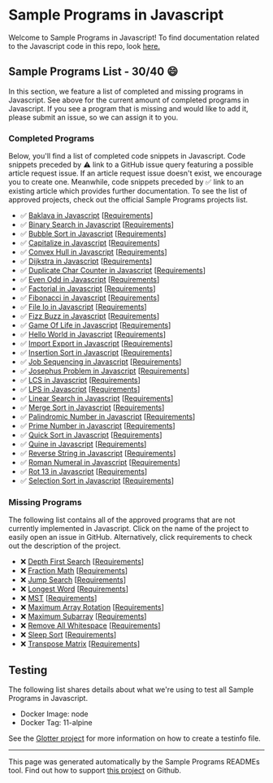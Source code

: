 # Sample Programs in Javascript

Welcome to Sample Programs in Javascript! To find documentation related to the Javascript code in this repo, look [here.](https://sampleprograms.io/languages/javascript)

## Sample Programs List - 30/40 :smile:

In this section, we feature a list of completed and missing programs in Javascript. See above for the current amount of completed programs in Javascript. If you see a program that is missing and would like to add it, please submit an issue, so we can assign it to you.

### Completed Programs

Below, you'll find a list of completed code snippets in Javascript. Code snippets preceded by :warning: link to a GitHub issue query featuring a possible article request issue. If an article request issue doesn't exist, we encourage you to create one. Meanwhile, code snippets preceded by :white_check_mark: link to an existing article which provides further documentation. To see the list of approved projects, check out the official Sample Programs projects list.

- :white_check_mark: [Baklava in Javascript](https://sampleprograms.io/projects/baklava/javascript) [[Requirements](https://sampleprograms.io/projects/baklava)]
- :white_check_mark: [Binary Search in Javascript](https://sampleprograms.io/projects/binary-search/javascript) [[Requirements](https://sampleprograms.io/projects/binary-search)]
- :white_check_mark: [Bubble Sort in Javascript](https://sampleprograms.io/projects/bubble-sort/javascript) [[Requirements](https://sampleprograms.io/projects/bubble-sort)]
- :white_check_mark: [Capitalize in Javascript](https://sampleprograms.io/projects/capitalize/javascript) [[Requirements](https://sampleprograms.io/projects/capitalize)]
- :white_check_mark: [Convex Hull in Javascript](https://sampleprograms.io/projects/convex-hull/javascript) [[Requirements](https://sampleprograms.io/projects/convex-hull)]
- :white_check_mark: [Dijkstra in Javascript](https://sampleprograms.io/projects/dijkstra/javascript) [[Requirements](https://sampleprograms.io/projects/dijkstra)]
- :white_check_mark: [Duplicate Char Counter in Javascript](https://sampleprograms.io/projects/duplicate-char-counter/javascript) [[Requirements](https://sampleprograms.io/projects/duplicate-char-counter)]
- :white_check_mark: [Even Odd in Javascript](https://sampleprograms.io/projects/even-odd/javascript) [[Requirements](https://sampleprograms.io/projects/even-odd)]
- :white_check_mark: [Factorial in Javascript](https://sampleprograms.io/projects/factorial/javascript) [[Requirements](https://sampleprograms.io/projects/factorial)]
- :white_check_mark: [Fibonacci in Javascript](https://sampleprograms.io/projects/fibonacci/javascript) [[Requirements](https://sampleprograms.io/projects/fibonacci)]
- :white_check_mark: [File Io in Javascript](https://sampleprograms.io/projects/file-io/javascript) [[Requirements](https://sampleprograms.io/projects/file-io)]
- :white_check_mark: [Fizz Buzz in Javascript](https://sampleprograms.io/projects/fizz-buzz/javascript) [[Requirements](https://sampleprograms.io/projects/fizz-buzz)]
- :white_check_mark: [Game Of Life in Javascript](https://sampleprograms.io/projects/game-of-life/javascript) [[Requirements](https://sampleprograms.io/projects/game-of-life)]
- :white_check_mark: [Hello World in Javascript](https://sampleprograms.io/projects/hello-world/javascript) [[Requirements](https://sampleprograms.io/projects/hello-world)]
- :white_check_mark: [Import Export in Javascript](https://sampleprograms.io/projects/import-export/javascript) [[Requirements](https://sampleprograms.io/projects/import-export)]
- :white_check_mark: [Insertion Sort in Javascript](https://sampleprograms.io/projects/insertion-sort/javascript) [[Requirements](https://sampleprograms.io/projects/insertion-sort)]
- :white_check_mark: [Job Sequencing in Javascript](https://sampleprograms.io/projects/job-sequencing/javascript) [[Requirements](https://sampleprograms.io/projects/job-sequencing)]
- :white_check_mark: [Josephus Problem in Javascript](https://sampleprograms.io/projects/josephus-problem/javascript) [[Requirements](https://sampleprograms.io/projects/josephus-problem)]
- :white_check_mark: [LCS in Javascript](https://sampleprograms.io/projects/lcs/javascript) [[Requirements](https://sampleprograms.io/projects/lcs)]
- :white_check_mark: [LPS in Javascript](https://sampleprograms.io/projects/lps/javascript) [[Requirements](https://sampleprograms.io/projects/lps)]
- :white_check_mark: [Linear Search in Javascript](https://sampleprograms.io/projects/linear-search/javascript) [[Requirements](https://sampleprograms.io/projects/linear-search)]
- :white_check_mark: [Merge Sort in Javascript](https://sampleprograms.io/projects/merge-sort/javascript) [[Requirements](https://sampleprograms.io/projects/merge-sort)]
- :white_check_mark: [Palindromic Number in Javascript](https://sampleprograms.io/projects/palindromic-number/javascript) [[Requirements](https://sampleprograms.io/projects/palindromic-number)]
- :white_check_mark: [Prime Number in Javascript](https://sampleprograms.io/projects/prime-number/javascript) [[Requirements](https://sampleprograms.io/projects/prime-number)]
- :white_check_mark: [Quick Sort in Javascript](https://sampleprograms.io/projects/quick-sort/javascript) [[Requirements](https://sampleprograms.io/projects/quick-sort)]
- :white_check_mark: [Quine in Javascript](https://sampleprograms.io/projects/quine/javascript) [[Requirements](https://sampleprograms.io/projects/quine)]
- :white_check_mark: [Reverse String in Javascript](https://sampleprograms.io/projects/reverse-string/javascript) [[Requirements](https://sampleprograms.io/projects/reverse-string)]
- :white_check_mark: [Roman Numeral in Javascript](https://sampleprograms.io/projects/roman-numeral/javascript) [[Requirements](https://sampleprograms.io/projects/roman-numeral)]
- :white_check_mark: [Rot 13 in Javascript](https://sampleprograms.io/projects/rot-13/javascript) [[Requirements](https://sampleprograms.io/projects/rot-13)]
- :white_check_mark: [Selection Sort in Javascript](https://sampleprograms.io/projects/selection-sort/javascript) [[Requirements](https://sampleprograms.io/projects/selection-sort)]

### Missing Programs

The following list contains all of the approved programs that are not currently implemented in Javascript. Click on the name of the project to easily open an issue in GitHub. Alternatively, click requirements to check out the description of the project.

- :x: [Depth First Search](https://github.com/TheRenegadeCoder/sample-programs/issues/new?assignees=&labels=enhancement&template=code-snippet-request.md&title=Add+Depth+First+Search+in+javascript) [[Requirements](https://sampleprograms.io/projects/depth-first-search)]
- :x: [Fraction Math](https://github.com/TheRenegadeCoder/sample-programs/issues/new?assignees=&labels=enhancement&template=code-snippet-request.md&title=Add+Fraction+Math+in+javascript) [[Requirements](https://sampleprograms.io/projects/fraction-math)]
- :x: [Jump Search](https://github.com/TheRenegadeCoder/sample-programs/issues/new?assignees=&labels=enhancement&template=code-snippet-request.md&title=Add+Jump+Search+in+javascript) [[Requirements](https://sampleprograms.io/projects/jump-search)]
- :x: [Longest Word](https://github.com/TheRenegadeCoder/sample-programs/issues/new?assignees=&labels=enhancement&template=code-snippet-request.md&title=Add+Longest+Word+in+javascript) [[Requirements](https://sampleprograms.io/projects/longest-word)]
- :x: [MST](https://github.com/TheRenegadeCoder/sample-programs/issues/new?assignees=&labels=enhancement&template=code-snippet-request.md&title=Add+MST+in+javascript) [[Requirements](https://sampleprograms.io/projects/mst)]
- :x: [Maximum Array Rotation](https://github.com/TheRenegadeCoder/sample-programs/issues/new?assignees=&labels=enhancement&template=code-snippet-request.md&title=Add+Maximum+Array+Rotation+in+javascript) [[Requirements](https://sampleprograms.io/projects/maximum-array-rotation)]
- :x: [Maximum Subarray](https://github.com/TheRenegadeCoder/sample-programs/issues/new?assignees=&labels=enhancement&template=code-snippet-request.md&title=Add+Maximum+Subarray+in+javascript) [[Requirements](https://sampleprograms.io/projects/maximum-subarray)]
- :x: [Remove All Whitespace](https://github.com/TheRenegadeCoder/sample-programs/issues/new?assignees=&labels=enhancement&template=code-snippet-request.md&title=Add+Remove+All+Whitespace+in+javascript) [[Requirements](https://sampleprograms.io/projects/remove-all-whitespace)]
- :x: [Sleep Sort](https://github.com/TheRenegadeCoder/sample-programs/issues/new?assignees=&labels=enhancement&template=code-snippet-request.md&title=Add+Sleep+Sort+in+javascript) [[Requirements](https://sampleprograms.io/projects/sleep-sort)]
- :x: [Transpose Matrix](https://github.com/TheRenegadeCoder/sample-programs/issues/new?assignees=&labels=enhancement&template=code-snippet-request.md&title=Add+Transpose+Matrix+in+javascript) [[Requirements](https://sampleprograms.io/projects/transpose-matrix)]

## Testing

The following list shares details about what we're using to test all Sample Programs in Javascript.

- Docker Image: node
- Docker Tag: 11-alpine

See the [Glotter project](https://github.com/auroq/glotter) for more information on how to create a testinfo file.

---

This page was generated automatically by the Sample Programs READMEs tool. Find out how to support [this project](https://github.com/TheRenegadeCoder/sample-programs-readmes) on Github.